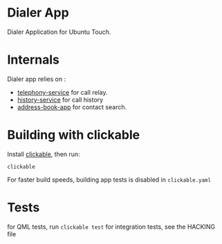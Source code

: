 Dialer App
==========
Dialer Application for Ubuntu Touch.

Internals
=========

Dialer app relies on :
  - [telephony-service](https://github.com/ubports/telephony-service) for call relay.
  - [history-service](https://github.com/ubports/history-service) for call history
  - [address-book-app](https://github.com/ubports/address-book-app) for contact search.



Building with clickable
=======================
Install [clickable](http://clickable.bhdouglass.com/en/latest/), then run:

```
clickable
```

For faster build speeds, building app tests is disabled in ```clickable.yaml``` 


Tests
=========

for QML tests, run `clickable test`
for integration tests, see the HACKING file
